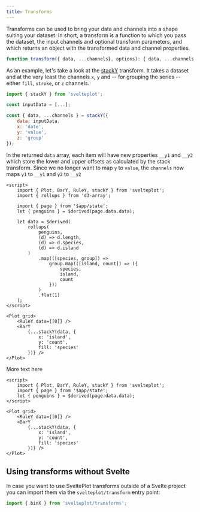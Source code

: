 ```yaml
---
title: Transforms
---
```


Transforms can be used to bring your data and channels into a shape suiting your dataset. In short, a transform is a function to which you pass the dataset, the input channels and optional transform parameters, and which returns an object with the transformed data and channel properties.

```js
function transform({ data, ...channels}, options): { data, ...channels }
```

As an example, let's take a look at the [stackY](/transforms/stack) transform. It takes a dataset and at the very least the channels `x`, `y` and -- for grouping the series -- either `fill`, `stroke`, or `z` channels.

```js
import { stackY } from 'svelteplot';

const inputData = [...];

const { data, ...channels } = stackY({
    data: inputData,
    x: 'date',
    y: 'value',
    z: 'group'
});

```

In the returned `data` array, each item will have new properties `__y1` and `__y2` which store the lower and upper offsets as calculated by the stack transform. Since we no longer want to map `y` to `value`, the `channels` now maps `y1` to `__y1` and `y2` to `__y2`

```svelte --live
<script>
    import { Plot, BarY, RuleY, stackY } from 'svelteplot';
    import { rollups } from 'd3-array';

    import { page } from '$app/state';
    let { penguins } = $derived(page.data.data);

    let data = $derived(
        rollups(
            penguins,
            (d) => d.length,
            (d) => d.species,
            (d) => d.island
        )
            .map(([species, group]) =>
                group.map(([island, count]) => ({
                    species,
                    island,
                    count
                }))
            )
            .flat(1)
    );
</script>

<Plot grid>
    <RuleY data={[0]} />
    <BarY
        {...stackY(data, {
            x: 'island',
            y: 'count',
            fill: 'species'
        })} />
</Plot>
```

More text here

```svelte
<script>
    import { Plot, BarY, RuleY, stackY } from 'svelteplot';
    import { page } from '$app/state';
    let { penguins } = $derived(page.data.data);
</script>

<Plot grid>
    <RuleY data={[0]} />
    <BarY
        {...stackY(data, {
            x: 'island',
            y: 'count',
            fill: 'species'
        })} />
</Plot>
```

## Using transforms without Svelte

In case you want to use SveltePlot transforms outside of a Svelte project you can import them via the `svelteplot/transform` entry point:

```js
import { binX } from 'svelteplot/transforms';
```
